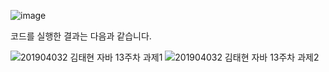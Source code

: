 ![image](https://github.com/user-attachments/assets/07fccd32-6000-402f-869f-de001db5424e)

코드를 실행한 결과는 다음과 같습니다.

![201904032 김태현 자바 13주차 과제1](https://github.com/user-attachments/assets/fdb787b3-7084-4f59-a116-6bab5bca3e22)
![201904032 김태현 자바 13주차 과제2](https://github.com/user-attachments/assets/4468fea6-9150-425a-96ee-4b59097bb9d0)
